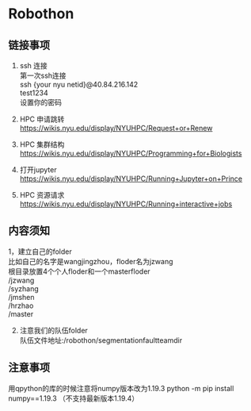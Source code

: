 # Robothon

## 链接事项
1. ssh 连接  
第一次ssh连接    
ssh {your nyu netid}@40.84.216.142  
test1234  
设置你的密码  

2. HPC 申请跳转
https://wikis.nyu.edu/display/NYUHPC/Request+or+Renew  

3. HPC 集群结构
https://wikis.nyu.edu/display/NYUHPC/Programming+for+Biologists  

4. 打开jupyter
https://wikis.nyu.edu/display/NYUHPC/Running+Jupyter+on+Prince  

5. HPC 资源请求
https://wikis.nyu.edu/display/NYUHPC/Running+interactive+jobs  

## 内容须知

1，建立自己的folder  
比如自己的名字是wangjingzhou，floder名为jzwang  
根目录放置4个个人floder和一个masterfloder  
/jzwang  
/syzhang  
/jmshen  
/hrzhao  
/master

2. 注意我们的队伍folder  
队伍文件地址:/robothon/segmentationfaultteamdir  

## 注意事项
用qpython的库的时候注意将numpy版本改为1.19.3
python -m pip install numpy==1.19.3
（不支持最新版本1.19.4）
